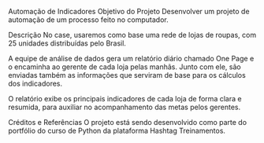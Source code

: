 Automação de Indicadores
Objetivo do Projeto
Desenvolver um projeto de automação de um processo feito no computador.

Descrição
No case, usaremos como base uma rede de lojas de roupas, com 25 unidades distribuídas pelo Brasil.

A equipe de análise de dados gera um relatório diário chamado One Page e o encaminha ao gerente de cada loja pelas manhãs. Junto com ele, são enviadas também as informações que serviram de base para os cálculos dos indicadores.

O relatório exibe os principais indicadores de cada loja de forma clara e resumida, para auxiliar no acompanhamento das metas pelos gerentes.

Créditos e Referências
O projeto está sendo desenvolvido como parte do portfólio do curso de Python da plataforma Hashtag Treinamentos.

